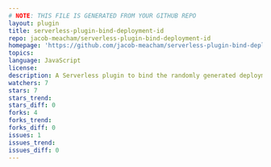 ```yaml
---
# NOTE: THIS FILE IS GENERATED FROM YOUR GITHUB REPO
layout: plugin
title: serverless-plugin-bind-deployment-id
repo: jacob-meacham/serverless-plugin-bind-deployment-id
homepage: 'https://github.com/jacob-meacham/serverless-plugin-bind-deployment-id'
topics: 
language: JavaScript
license: 
description: A Serverless plugin to bind the randomly generated deployment resource to your custom resources
watchers: 7
stars: 7
stars_trend: 
stars_diff: 0
forks: 4
forks_trend: 
forks_diff: 0
issues: 1
issues_trend: 
issues_diff: 0
---
```

